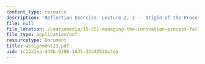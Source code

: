 ```yaml
---
content_type: resource
description: 'Reflection Exercise: Lecture 2, 3 -- Origin of the Process'
file: null
file_location: /coursemedia/15-351-managing-the-innovation-process-fall-2002/1c22a1ead49b9206163533d4252bc4ea_assignment23.pdf
file_type: application/pdf
resourcetype: Document
title: assignment23.pdf
uid: 1c22a1ea-d49b-9206-1635-33d4252bc4ea
---
```

